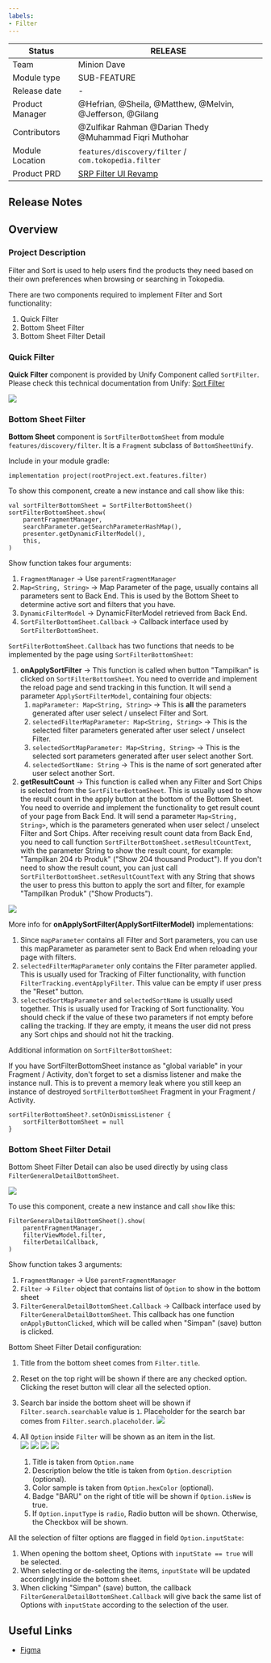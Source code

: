 ```yaml
---
labels:
- Filter
---
```


<!--left header table-->
| **Status**      | <!--start status:Green-->RELEASE<!--end status-->                                                           |
|-----------------|-------------------------------------------------------------------------------------------------------------|
| Team            | Minion Dave                                                                                                 |
| Module type     | <!--start status:Grey-->SUB-FEATURE<!--end status-->                                                        |
| Release date    | -                                                                                                           |
| Product Manager | @Hefrian, @Sheila, @Matthew, @Melvin, @Jefferson, @Gilang                                                   |
| Contributors    | @Zulfikar Rahman @Darian Thedy @Muhammad Fiqri Muthohar                                                     |
| Module Location | `features/discovery/filter` / `com.tokopedia.filter`                                                        |
| Product PRD     | [SRP Filter UI Revamp](https://tokopedia.atlassian.net/wiki/spaces/SE/pages/764843258/SRP+Filter+UI+Revamp) |

<!--toc-->
## Release Notes


## Overview
### Project Description
Filter and Sort is used to help users find the products they need based on their own preferences when browsing or searching in Tokopedia.

There are two components required to implement Filter and Sort functionality:
1. Quick Filter
2. Bottom Sheet Filter
3. Bottom Sheet Filter Detail

### Quick Filter
**Quick Filter** component is provided by Unify Component called `SortFilter`. Please check this technical documentation from Unify: [Sort Filter](https://tokopedia.atlassian.net/wiki/spaces/PA/pages/706251184/Sort+Filter)

![](res/quick_filter.png)

### Bottom Sheet Filter
**Bottom Sheet** component is `SortFilterBottomSheet` from module `features/discovery/filter`. It is a `Fragment` subclass of `BottomSheetUnify`.

Include in your module gradle:
```
implementation project(rootProject.ext.features.filter)
```

To show this component, create a new instance and call show like this:
```
val sortFilterBottomSheet = SortFilterBottomSheet()
sortFilterBottomSheet.show(
	parentFragmentManager,
	searchParameter.getSearchParameterHashMap(),
	presenter.getDynamicFilterModel(),
	this,
)
```
Show function takes four arguments:

1. `FragmentManager` → Use `parentFragmentManager`
2. `Map<String, String>` → Map Parameter of the page, usually contains all parameters sent to Back End. This is used by the Bottom Sheet to determine active sort and filters that you have.
3. `DynamicFilterModel` → DynamicFilterModel retrieved from Back End.
4. `SortFilterBottomSheet.Callback` → Callback interface used by `SortFilterBottomSheet`.

`SortFilterBottomSheet.Callback` has two functions that needs to be implemented by the page using `SortFilterBottomSheet`:

1. **onApplySortFilter** → This function is called when button "Tampilkan" is clicked on `SortFilterBottomSheet`. You need to override and implement the reload page and send tracking in this function. It will send a parameter `ApplySortFilterModel`, containing four objects:
    1. `mapParameter: Map<String, String>` → This is **all** the parameters generated after user select / unselect Filter and Sort.
    2. `selectedFilterMapParameter: Map<String, String>` → This is the selected filter parameters generated after user select / unselect Filter.
    3. `selectedSortMapParameter: Map<String, String>` → This is the selected sort parameters generated after user select another Sort.
    4. `selectedSortName: String` → This is the name of sort generated after user select another Sort.
2. **getResultCount** → This function is called when any Filter and Sort Chips is selected from the `SortFilterBottomSheet`. This is usually used to show the result count in the apply button at the bottom of the Bottom Sheet. You need to override and implement the functionality to get result count of your page from Back End. It will send a parameter `Map<String, String>`, which is the parameters generated when user select / unselect Filter and Sort Chips. After receiving result count data from Back End, you need to call function `SortFilterBottomSheet.setResultCountText`, with the parameter String to show the result count, for example: "Tampilkan 204 rb Produk" ("Show 204 thousand Product"). If you don't need to show the result count, you can just call `SortFilterBottomSheet.setResultCountText` with any String that shows the user to press this button to apply the sort and filter, for example "Tampilkan Produk" ("Show Products").  

![](res/show_products_button.png)

More info for **onApplySortFilter(ApplySortFilterModel)** implementations:

1. Since `mapParameter` contains all Filter and Sort parameters, you can use this mapParameter as parameter sent to Back End when reloading your page with filters.
2. `selectedFilterMapParameter` only contains the Filter parameter applied. This is usually used for Tracking of Filter functionality, with function `FilterTracking.eventApplyFilter`. This value can be empty if user press the "Reset" button.
3. `selectedSortMapParameter` and `selectedSortName` is usually used together. This is usually used for Tracking of Sort functionality. You should check if the value of these two parameters if not empty before calling the tracking. If they are empty, it means the user did not press any Sort chips and should not hit the tracking.

Additional information on `SortFilterBottomSheet`:

If you have SortFilterBottomSheet instance as "global variable" in your Fragment / Activity, don't forget to set a dismiss listener and make the instance null. This is to prevent a memory leak where you still keep an instance of destroyed `SortFilterBottomSheet` Fragment in your Fragment / Activity.

```
sortFilterBottomSheet?.setOnDismissListener {  
    sortFilterBottomSheet = null
}
```

### Bottom Sheet Filter Detail

Bottom Sheet Filter Detail can also be used directly by using class `FilterGeneralDetailBottomSheet`.

![](res/bottom_sheet_filter_detail/sample.png)

To use this component, create a new instance and call `show` like this:

```
FilterGeneralDetailBottomSheet().show(
    parentFragmentManager,
    filterViewModel.filter,
    filterDetailCallback,
)
```

Show function takes 3 arguments:

1. `FragmentManager` → Use `parentFragmentManager`
2. `Filter` → `Filter` object that contains list of `Option` to show in the bottom sheet
3. `FilterGeneralDetailBottomSheet.Callback` → Callback interface used by `FilterGeneralDetailBottomSheet`. This callback has one function `onApplyButtonClicked`, which will be called when "Simpan" (save) button is clicked.

Bottom Sheet Filter Detail configuration:

1. Title from the bottom sheet comes from `Filter.title`.
2. Reset on the top right will be shown if there are any checked option. Clicking the reset button will clear all the selected option.
3. Search bar inside the bottom sheet will be shown if `Filter.search.searchable` value is `1`. Placeholder for the search bar comes from `Filter.search.placeholder`. ![](res/bottom_sheet_filter_detail/search_bar.png)
4. All `Option` inside `Filter` will be shown as an item in the list.  
![](res/bottom_sheet_filter_detail/sample_checkbox_filter_option.png)
![](res/bottom_sheet_filter_detail/sample_color_filter_option.png)
![](res/bottom_sheet_filter_detail/sample_option_with_new_badge.png)
![](res/bottom_sheet_filter_detail/sample_radio_filter_option.png)  

	1. Title is taken from `Option.name`
	2. Description below the title is taken from `Option.description` (optional).
	3. Color sample is taken from `Option.hexColor` (optional).
	4. Badge "BARU" on the right of title will be shown if `Option.isNew` is true.
	5. If `Option.inputType` is `radio`, Radio button will be shown. Otherwise, the Checkbox will be shown.

All the selection of filter options are flagged in field `Option.inputState`:

1. When opening the bottom sheet, Options with `inputState == true` will be selected.
2. When selecting or de-selecting the items, `inputState` will be updated accordingly inside the bottom sheet.
3. When clicking "Simpan" (save) button, the callback `FilterGeneralDetailBottomSheet.Callback` will give back the same list of Options with `inputState` according to the selection of the user.

  
## Useful Links
- [Figma](https://www.figma.com/file/wQWBN9drPapyQHrPHTIQPV/%5BUI%2FUX---M---Filter%5D-Filter-Revamp?node-id=170%3A4973)